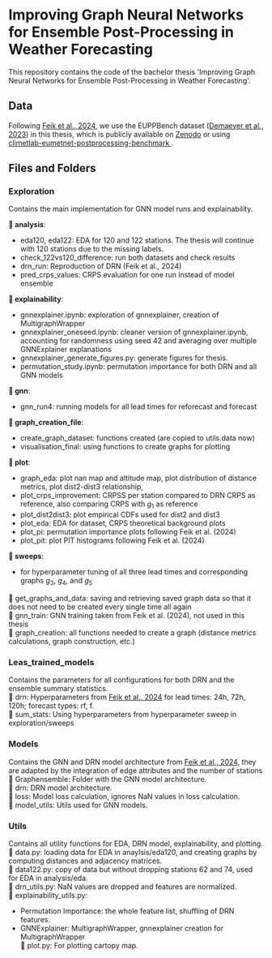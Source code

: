 # Improving Graph Neural Networks for Ensemble Post-Processing in Weather Forecasting

This repository contains the code of the bachelor thesis 'Improving Graph Neural Networks for Ensemble Post-Processing in Weather Forecasting'.

## Data

Following [Feik et al., 2024](https://arxiv.org/abs/2407.11050), we use the EUPPBench dataset ([Demaeyer et al., 2023](https://essd.copernicus.org/articles/15/2635/2023/)) in this thesis, which is publicly available on [Zenodo](https://zenodo.org/records/7708362) or using [climetlab-eumetnet-postprocessing-benchmark
](https://github.com/EUPP-benchmark/climetlab-eumetnet-postprocessing-benchmark).

## Files and Folders

### Exploration
Contains the main implementation for GNN model runs and explainability.

**📁 analysis**: 
- eda120, eda122: EDA for 120 and 122 stations. The thesis will continue with 120 stations due to the missing labels.
- check_122vs120_difference: run both datasets and check results
- drn_run: Reproduction of DRN (Feik et al., 2024)
- pred_crps_values: CRPS evaluation for one run instead of model ensemble

**📁 explainability**: 

- gnnexplainer.ipynb: exploration of gnnexplainer, creation of MultigraphWrapper
- gnnexplainer_oneseed.ipynb: cleaner version of gnnexplainer.ipynb, accounting for randomness using seed 42 and averaging over multiple GNNExplainer explanations
- gnnexplainer_generate_figures.py: generate figures for thesis.
- permutation_study.ipynb: permutation importance for both DRN and all GNN models

**📁 gnn**:
- gnn_run4: running models for all lead times for reforecast and forecast

**📁 graph_creation_file**: 
- create_graph_dataset: functions created (are copied to utils.data now)
- visualisation_final: using functions to create graphs for plotting

**📁 plot**: 
- graph_eda: plot nan map and altitude map, plot distribution of distance metrics, plot dist2-dist3 relationship,
- plot_crps_improvement: CRPSS per station compared to DRN CRPS as reference, also comparing CRPS with $g_1$ as reference 
- plot_dist2dist3: plot empirical CDFs used for dist2 and dist3
- plot_eda: EDA for dataset, CRPS theoretical background plots
- plot_pi: permutation importance plots following Feik et al. (2024)
- plot_pit: plot PIT histograms following Feik et al. (2024)

**📁 sweeps**: 
- for hyperparameter tuning of all three lead times and corresponding graphs $g_3$, $g_4$, and $g_5$
 
📄 get_graphs_and_data: saving and retrieving saved graph data so that it does not need to be created every single time all again  
📄 gnn_train: GNN training taken from Feik et al. (2024), not used in this thesis  
📄 graph_creation: all functions needed to create a graph (distance metrics calculations, graph construction, etc.)

### Leas_trained_models
Contains the parameters for all configurations for both DRN and the ensemble summary statistics.  
📁 drn: Hyperparameters from [Feik et al., 2024](https://arxiv.org/abs/2407.11050) for lead times: 24h, 72h, 120h; forecast types: rf, f.    
📁 sum_stats: Using hyperparameters from hyperparameter sweep in exploration/sweeps

### Models
Contains the GNN and DRN model architecture from [Feik et al., 2024](https://arxiv.org/abs/2407.11050), they are adapted by the integration of edge attributes and the number of stations  
📁 Graphensemble: Folder with the GNN model architecture.  
📄 drn: DRN model architecture.    
📄 loss: Model loss calculation, ignores NaN values in loss calculation.    
📄 model_utils: Utils used for GNN models.  

### Utils
Contains all utility functions for EDA, DRN model, explainability, and plotting.  
📄 data.py: loading data for EDA in anaylsis/eda120, and creating graphs by computing distances and adjacency matrices.    
📄 data122.py: copy of data but without dropping stations 62 and 74, used for EDA in analysis/eda.    
📄 drn_utils.py: NaN values are dropped and features are normalized.  
📄 explainability_utils.py:   
- Permutation Importance: the whole feature list, shuffling of DRN features.  
- GNNExplainer: MultigraphWrapper, gnnexplainer creation for MultigraphWrapper  
📄 plot.py: For plotting cartopy map.  
